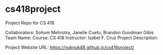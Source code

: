 # cs418project
Project Repo for CS 418

Collaborators: Sohum Mehrotra, Janelle Cueto, Brandon Goodman Gibis
Team Name: 
Course: CS 418
Instructor: Isabel F. Cruz
Project Description:

Project Website URL: https://nuknuk48.github.io/cs418project/
